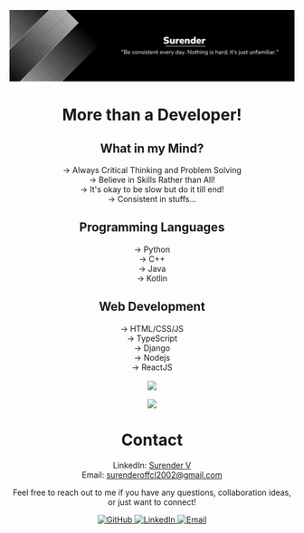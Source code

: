 ![Banner](https://raw.githubusercontent.com/Edmonstone/Edmonstone/main/Banner.png)

<h1 align="center">More than a Developer!</h1>

<h2 align="center">What in my Mind?</h2>
<p align="center">
  -> Always Critical Thinking and Problem Solving<br>
  -> Believe in Skills Rather than All!<br>
  -> It's okay to be slow but do it till end!<br>
  -> Consistent in stuffs...
</p>

<h2 align="center">Programming Languages</h2>
<p align="center">
  -> Python<br>
  -> C++<br>
  -> Java<br>
  -> Kotlin
</p>

<h2 align="center">Web Development</h2>
<p align="center">
  -> HTML/CSS/JS<br>
  -> TypeScript<br>
  -> Django<br>
  -> Nodejs<br>
  -> ReactJS
</p>

<p align="center">
  <img align="center" src="https://github-readme-stats.vercel.app/api?username=Edmonstone&show_icons=true&theme=chartreuse-dark"/>
</p>


<p align="center">
  <img align="center" src="https://github-readme-streak-stats.herokuapp.com/?user=Edmonstone&theme=chartreuse-dark"/>
</p>

<h1 align="center">Contact</h1>
<p align="center">
    LinkedIn: <a href="https://www.linkedin.com/in/surender-venkatesan-72aa17205/">Surender V</a><br>
    Email: <a href="mailto:surenderoffcl2002@gmail.com">surenderoffcl2002@gmail.com</a>
</p>

<p align="center">Feel free to reach out to me if you have any questions, collaboration ideas, or just want to connect!</p>


<div align="center">
    <a href="https://github.com/Edmonstone">
        <img src="https://img.shields.io/badge/-GitHub-181717?style=flat-square&logo=github" alt="GitHub" />
    </a>
    <a href="https://www.linkedin.com/in/surender-venkatesan-72aa17205/">
        <img src="https://img.shields.io/badge/-LinkedIn-0A66C2?style=flat-square&logo=linkedin" alt="LinkedIn" />
    </a>
    <a href="mailto:surenderoffcl2002@gmail.com">
        <img src="https://img.shields.io/badge/-Email-D14836?style=flat-square&logo=gmail&logoColor=white" alt="Email" />
    </a>
</div>
